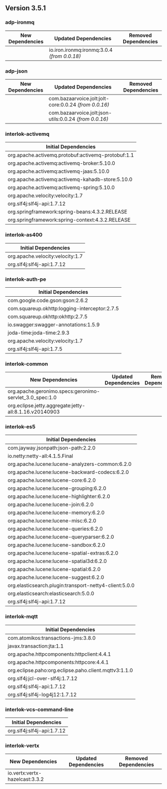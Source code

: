 ## Version 3.5.1 ##

### adp-ironmq ###
| New Dependencies | Updated Dependencies | Removed Dependencies |
| -------- | -------- | -------- |
|  | io.iron.ironmq:ironmq:3.0.4 *(from 0.0.18)* |  |

### adp-json ###
| New Dependencies | Updated Dependencies | Removed Dependencies |
| -------- | -------- | -------- |
|  | com.bazaarvoice.jolt:jolt-core:0.0.24 *(from 0.0.16)* |  |
|  | com.bazaarvoice.jolt:json-utils:0.0.24 *(from 0.0.16)* |  |

### interlok-activemq ###
| Initial Dependencies |
| -------- |
| org.apache.activemq.protobuf:activemq-protobuf:1.1 |
| org.apache.activemq:activemq-broker:5.10.0 |
| org.apache.activemq:activemq-jaas:5.10.0 |
| org.apache.activemq:activemq-kahadb-store:5.10.0 |
| org.apache.activemq:activemq-spring:5.10.0 |
| org.apache.velocity:velocity:1.7 |
| org.slf4j:slf4j-api:1.7.12 |
| org.springframework:spring-beans:4.3.2.RELEASE |
| org.springframework:spring-context:4.3.2.RELEASE |

### interlok-as400 ###
| Initial Dependencies |
| -------- |
| org.apache.velocity:velocity:1.7 |
| org.slf4j:slf4j-api:1.7.12 |

### interlok-auth-pe ###
| Initial Dependencies |
| -------- |
| com.google.code.gson:gson:2.6.2 |
| com.squareup.okhttp:logging-interceptor:2.7.5 |
| com.squareup.okhttp:okhttp:2.7.5 |
| io.swagger:swagger-annotations:1.5.9 |
| joda-time:joda-time:2.9.3 |
| org.apache.velocity:velocity:1.7 |
| org.slf4j:slf4j-api:1.7.5 |

### interlok-common ###
| New Dependencies | Updated Dependencies | Removed Dependencies |
| -------- | -------- | -------- |
| org.apache.geronimo.specs:geronimo-servlet_3.0_spec:1.0 |  |  |
| org.eclipse.jetty.aggregate:jetty-all:8.1.16.v20140903 |  |  |

### interlok-es5 ###
| Initial Dependencies |
| -------- |
| com.jayway.jsonpath:json-path:2.2.0 |
| io.netty:netty-all:4.1.5.Final |
| org.apache.lucene:lucene-analyzers-common:6.2.0 |
| org.apache.lucene:lucene-backward-codecs:6.2.0 |
| org.apache.lucene:lucene-core:6.2.0 |
| org.apache.lucene:lucene-grouping:6.2.0 |
| org.apache.lucene:lucene-highlighter:6.2.0 |
| org.apache.lucene:lucene-join:6.2.0 |
| org.apache.lucene:lucene-memory:6.2.0 |
| org.apache.lucene:lucene-misc:6.2.0 |
| org.apache.lucene:lucene-queries:6.2.0 |
| org.apache.lucene:lucene-queryparser:6.2.0 |
| org.apache.lucene:lucene-sandbox:6.2.0 |
| org.apache.lucene:lucene-spatial-extras:6.2.0 |
| org.apache.lucene:lucene-spatial3d:6.2.0 |
| org.apache.lucene:lucene-spatial:6.2.0 |
| org.apache.lucene:lucene-suggest:6.2.0 |
| org.elasticsearch.plugin:transport-netty4-client:5.0.0 |
| org.elasticsearch:elasticsearch:5.0.0 |
| org.slf4j:slf4j-api:1.7.12 |

### interlok-mqtt ###
| Initial Dependencies |
| -------- |
| com.atomikos:transactions-jms:3.8.0 |
| javax.transaction:jta:1.1 |
| org.apache.httpcomponents:httpclient:4.4.1 |
| org.apache.httpcomponents:httpcore:4.4.1 |
| org.eclipse.paho:org.eclipse.paho.client.mqttv3:1.1.0 |
| org.slf4j:jcl-over-slf4j:1.7.12 |
| org.slf4j:slf4j-api:1.7.12 |
| org.slf4j:slf4j-log4j12:1.7.12 |

### interlok-vcs-command-line ###
| Initial Dependencies |
| -------- |
| org.slf4j:slf4j-api:1.7.12 |

### interlok-vertx ###
| New Dependencies | Updated Dependencies | Removed Dependencies |
| -------- | -------- | -------- |
| io.vertx:vertx-hazelcast:3.3.2 |  |  |
